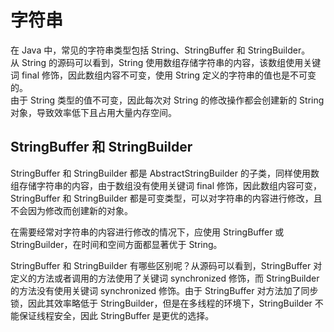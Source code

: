 # 字符串
在 Java 中，常见的字符串类型包括 String、StringBuffer 和 StringBuilder。  
从 String 的源码可以看到，String 使用数组存储字符串的内容，该数组使用关键词 final 修饰，因此数组内容不可变，使用 String 定义的字符串的值也是不可变的。  
由于 String 类型的值不可变，因此每次对 String 的修改操作都会创建新的 String 对象，导致效率低下且占用大量内存空间。  

## StringBuffer 和 StringBuilder
StringBuffer 和 StringBuilder 都是 AbstractStringBuilder 的子类，同样使用数组存储字符串的内容，由于数组没有使用关键词 final 修饰，因此数组内容可变，StringBuffer 和 StringBuilder 都是可变类型，可以对字符串的内容进行修改，且不会因为修改而创建新的对象。

在需要经常对字符串的内容进行修改的情况下，应使用 StringBuffer 或 StringBuilder，在时间和空间方面都显著优于 String。

StringBuffer 和 StringBuilder 有哪些区别呢？从源码可以看到，StringBuffer 对定义的方法或者调用的方法使用了关键词 synchronized 修饰，而 StringBuilder 的方法没有使用关键词 synchronized 修饰。由于 StringBuffer 对方法加了同步锁，因此其效率略低于 StringBuilder，但是在多线程的环境下，StringBuilder 不能保证线程安全，因此 StringBuffer 是更优的选择。

